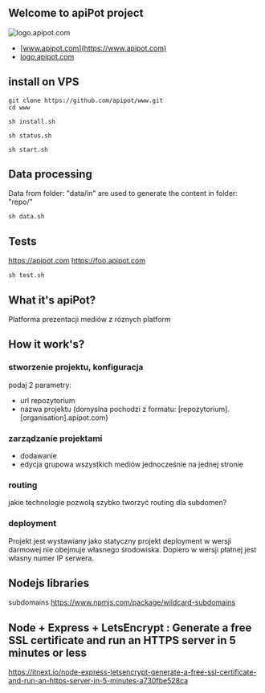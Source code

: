 ## Welcome to apiPot project
![logo.apipot.com](https://logo.apipot.com/4/default.png)

+ [www.apipot.com](https://www.apipot.com)
+ [logo.apipot.com](https://logo.apipot.com)


## install on VPS

    git clone https://github.com/apipot/www.git
    cd www
    
    sh install.sh
    
    sh status.sh
    
    sh start.sh

## Data processing
Data from folder: "data/in" are used to generate the content in folder: "repo/"     
    
    sh data.sh

## Tests    

https://apipot.com
https://foo.apipot.com
    
    sh test.sh
    
    
## What it's apiPot?

Platforma prezentacji mediów z róznych platform

## How it work's?

### stworzenie projektu, konfiguracja
podaj 2 parametry:
+ url repozytorium
+ nazwa projektu (domyslna pochodzi z formatu: [repozytorium].[organisation].apipot.com) 

### zarządzanie projektami
+ dodawanie
+ edycja grupowa wszystkich mediów jednocześnie na jednej stronie

### routing
jakie technologie pozwolą szybko tworzyć routing dla subdomen?

### deployment
Projekt jest wystawiany jako statyczny projekt
deployment w wersji darmowej nie obejmuje własnego środowiska.
Dopiero w wersji płatnej jest własny numer IP serwera.


## Nodejs libraries

subdomains
https://www.npmjs.com/package/wildcard-subdomains


## Node + Express + LetsEncrypt : Generate a free SSL certificate and run an HTTPS server in 5 minutes or less 
https://itnext.io/node-express-letsencrypt-generate-a-free-ssl-certificate-and-run-an-https-server-in-5-minutes-a730fbe528ca